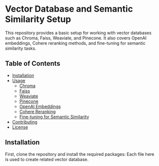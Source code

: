 # Vector Database and Semantic Similarity Setup

This repository provides a basic setup for working with vector databases such as Chroma, Faiss, Weaviate, and Pinecone. It also covers OpenAI embeddings, Cohere reranking methods, and fine-tuning for semantic similarity tasks.

## Table of Contents
- [Installation](#installation)
- [Usage](#usage)
  - [Chroma](#chroma)
  - [Faiss](#faiss)
  - [Weaviate](#weaviate)
  - [Pinecone](#pinecone)
  - [OpenAI Embeddings](#openai-embeddings)
  - [Cohere Reranking](#cohere-reranking)
  - [Fine-tuning for Semantic Similarity](#fine-tuning-for-semantic-similarity)
- [Contributing](#contributing)
- [License](#license)

## Installation

First, clone the repository and install the required packages:
Each file here is used to create related vector database.
